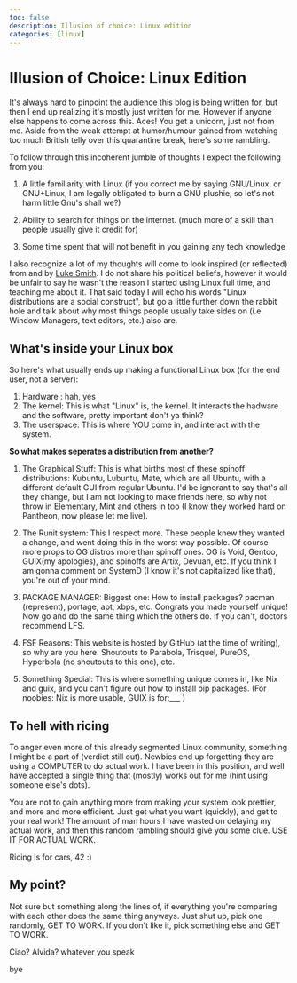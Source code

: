```yaml
---
toc: false
description: Illusion of choice: Linux edition
categories: [linux]
---
```


# Illusion of Choice: Linux Edition
It's always hard to pinpoint the audience this blog is being written for, but then I end up realizing it's mostly just written for me. However if anyone else happens to come across this. Aces! You get a unicorn, just not from me. Aside from the weak attempt at humor/humour gained from watching too much British telly over this quarantine break, here's some rambling.

To follow through this incoherent jumble of thoughts I expect the following from you:
1. A little familiarity with Linux (if you correct me by saying GNU/Linux, or GNU+Linux, I am legally obligated to burn a GNU plushie, so let's not harm little Gnu's shall we?)

2. Ability to search for things on the internet. (much more of a skill than people usually give it credit for)
3. Some time spent that will not benefit in you gaining any tech knowledge

I also recognize a lot of my thoughts will come to look inspired (or reflected) from and by [Luke Smith](https://www.youtube.com/channel/UC2eYFnH61tmytImy1mTYvhA). I do not share his political beliefs, however it would be unfair to say he wasn't the reason I started using Linux full time, and teaching me about it. That said today I will echo his words "Linux distributions are a social construct", but go a little further down the rabbit hole and talk about why most things people usually take sides on (i.e. Window Managers, text editors, etc.) also are.

## What's inside your Linux box

So here's what usually ends up making a functional Linux box (for the end user, not a server):
1. Hardware : hah, yes
2. The kernel: This is what "Linux" is, the kernel. It interacts the hadware and the software, pretty important don't ya think?
3. The userspace: This is where YOU come in, and interact with the system.

**So what makes seperates a distribution from another?**
1. The Graphical Stuff: This is what births most of these spinoff distributions: Kubuntu, Lubuntu, Mate, which are all Ubuntu, with a different default GUI from regular Ubuntu. I'd be ignorant to say that's all they change, but I am not looking to make friends here, so why not throw in Elementary, Mint and others in too (I know they worked hard on Pantheon, now please let me live).

2. The Runit system: This I respect more. These people knew they wanted a change, and went doing this in the worst way possible. Of course more props to OG distros more than spinoff ones. OG is Void, Gentoo, GUIX(my apologies), and spinoffs are Artix, Devuan, etc. If you think I am gonna comment on SystemD (I know it's not capitalized like that), you're out of your mind.

3. PACKAGE MANAGER: Biggest one: How to install packages? pacman (represent), portage, apt, xbps, etc. Congrats you made yourself unique! Now go and do the same thing which the others do. If you can't, doctors recommend LFS.

4. FSF Reasons: This website is hosted by GitHub (at the time of writing), so why are you here. Shoutouts to Parabola, Trisquel, PureOS,  Hyperbola (no shoutouts to this one), etc.

5. Something Special: This is where something unique comes in, like Nix and guix, and you can't figure out how to install pip packages. (For noobies: Nix is more usable, GUIX is for:___ )


## To hell with ricing
To anger even more of this already segmented Linux community, something I might be a part of (verdict still out). Newbies end up forgetting they are using a COMPUTER to do actual work. I have been in this position, and well have accepted a single thing that (mostly) works out for me (hint using someone else's dots).

You are not to gain anything more from making your system look prettier, and more and more efficient. Just get what you want (quickly), and get to your real work! The amount of man hours I have wasted on delaying my actual work, and then this random rambling should give you some clue. USE IT FOR ACTUAL WORK.

Ricing is for cars, 42 :)

## My point?
Not sure but something along the lines of, if everything you're comparing with each other does the same thing anyways. Just shut up, pick one randomly, GET TO WORK. If you don't like it, pick something else and GET TO WORK.

Ciao? Alvida? whatever you speak

bye
